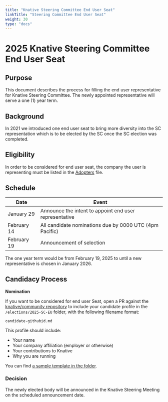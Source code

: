 ```yaml
---
title: "Knative Steering Committee End User Seat"
linkTitle: "Steering Committee End User Seat"
weight: 30
type: "docs"
---
```


# 2025 Knative Steering Committee End User Seat

## Purpose

This document describes the process for filling the end user representative
for Knative Steering Committee. The newly appointed representative will serve a
one (1) year term.

## Background

In 2021 we introduced one end user seat to bring more diversity into the SC
representation which is to be elected by the SC once the SC election was
completed.

## Eligibility

In order to be considered for end user seat, the company the user is
representing must be listed in the [Adopters](../../ADOPTERS.MD) file.

## Schedule

| Date        | Event                                                   |
|-------------|---------------------------------------------------------|
| January 29  | Announce the intent to appoint end user representative  |
| February 14 | All candidate nominations due by 0000 UTC (4pm Pacific) |
| February 19 | Announcement of selection                               |

The one year term would be from February 19, 2025 to until a new representative is chosen in January 2026.

## Candidacy Process

**Nomination**

If you want to be considered for end user Seat, open a PR against the
[knative/community repository](https://github.com/knative/community) to include
your candidate profile in the `/elections/2025-SC-EU` folder, with the following
filename format:

```
candidate-githubid.md
```

This profile should include:

* Your name
* Your company affiliation (employer or otherwise)
* Your contributions to Knative
* Why you are running

You can find [a sample template in the folder](./nomination-template.md).

### Decision

The newly elected body will be announced in the Knative Steering Meeting on the
scheduled announcement date.

[Knative Steering Committee]: https://github.com/knative/community/blob/main/STEERING-COMMITTEE.md
